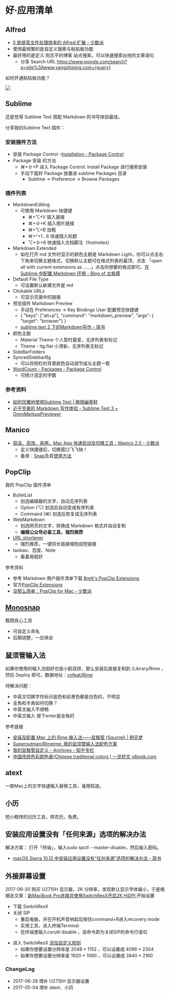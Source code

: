 # 好·应用清单

## Alfred

- [5 款提高文件处理效率的 Alfred 扩展 - 少数派](http://sspai.com/32680)
- 使用最频繁的是自定义搜索与粘贴板功能
- 最好用的是定义 阳志平的博客 站点搜索，可以快速搜索出他的文章语句
	+ 分享 Search URL https://www.google.com/search?q=site%3Awww.yangzhiping.com+{query}


如何开通粘贴板功能？

![](http://openmindclub.qiniudn.com/omt/AlfredClipboardSetting.jpg)


## Sublime 

还是觉得 Sublime Text 搭配 Markdown 的书写体验最佳。

分享我的Sublime Text 插件：

### 安装插件方法

- 安装 Package Control
	-[Installation - Package Control](https://packagecontrol.io/installation)
- Package 安装 的方法
	+ ⌘+⇧+P 进入 Package Control: Install Package 进行搜索安装
	+ 手动下载好 Package 放置进 sublime Packages 目录
		* Sublime -> Preference -> Browse Packages

### 插件列表 

- MarkdownEditing
	+ 可使用 Markdown 快捷键
		* ⌘+⌥+V 插入链接
		* ⌘+⇧+K 插入图片链接
		* ⌘+⌥+B 加粗
		* ⌘+^+1…6 快速插入标题
		* ⌥+⇧+6 快速插入文档脚注（footnotes）
- Markdown Extended
	+ 如在打开 md 文件时显示的颜色主题是 Markdown Light，你可以点击右下角来切换主题格式，切换默认主题可在格式列表的最顶，点击 「open all with current extensions as ……」点击你想要的格式即可。[在 Sublime 中配置 Markdown 环境 - Blog of 太极儒](http://frank19900731.github.io/blog/2015/04/13/zai-sublime-zhong-pei-zhi-markdown-huan-jing/)
- Default File Type
	+ 可设置默认新建文件是 md
- Clickable URLs
	+ 可显示页面中的链接
- 预览插件 Markdown Preview
	+ 手动在 Preferences -> Key Bindings User 配置预览快捷键
	+ { "keys": ["alt+p"], "command": "markdown_preview", "args": { "target": "browser"} }
	+ [sublime text 2 下的Markdown写作 - 简书](http://www.jianshu.com/p/378338f10263)
- 颜色主题
	+ Material Theme 个人暂时最爱，无序列表有标记
	+ Theme - itg.flat 小清新，无序列表无标记
- SideBarFolders
- SyncedSidebarBg
	+ 可以将侧栏的背景颜色自动调节成与主题一致
- [WordCount - Packages - Package Control](https://packagecontrol.io/packages/WordCount)
	+ 可统计选定的字数

### 参考资料

- [如何优雅地使用Sublime Text | 晚晴幽草轩](http://www.jeffjade.com/2015/12/15/2015-04-17-toss-sublime-text/)
- [近乎完美的 Markdown 写作体验 - Sublime Text 3 + OmniMarkupPreviewer](http://macplay.leanote.com/post/%E8%BF%91%E4%B9%8E%E5%AE%8C%E7%BE%8E%E7%9A%84-Markdown-%E5%86%99%E4%BD%9C%E4%BD%93%E9%AA%8C-Sublime-Text-3-OmniMarkupPreviewer)




## Manico

- [简洁、高效、易用，Mac App 快速启动及切换工具：Manico 2.0 - 少数派](http://sspai.com/32457)
	+ 定义快捷键后，切换窗口飞飞快！
	- 备用：[Snap](https://itunes.apple.com/cn/app/snap/id418073146?mt=12)及其[使用方法](http://www.pgnan.com/2194.html)

## PopClip

我的 PopClip 插件清单

- BulletList
	+ 划选编辑器的文字，自动无序列表
	+ Option (⌥) 划选后自动变成有序列表
	+ Command (⌘) 划选后恢复成无序列表
- WebMarkdown
	+ 划选网页的文字，转换成 Markdown 格式并自动复制
	+ **编辑公众号必备工具，强烈推荐**
- [URL shortener](https://github.com/pilotmoon/PopClip-Extensions)
	+ 强烈推荐，一键将长链接缩短成短链接
- taobao、百度、Note
	+ 看着用就好


参考资料

- 参考 Markdown 用户插件清单下载 [Brett's PopClip Extensions](https://github.com/ttscoff/popclipextensions)
- 官方[PopClip Extensions](https://pilotmoon.com/popclip/extensions/) 
- [没那么简单：PopClip for Mac - 少数派](http://sspai.com/25483)


## [Monosnap](https://itunes.apple.com/us/app/monosnap/id540348655?mt=12&ls=1)

截图良心工具

- 可自定义命名
- 后期调整，一应俱全

## 鼠须管输入法

如果你使用的输入法刚好也是小鹤双拼，那么安装后直接复制到 /Library/Rime ，然后 Deploy 即可。数据地址：[cnfeat/Rime](https://github.com/cnfeat/Rime)

待解决问题：

- 中英文切换字符标识底色和前景色都是白色的，不明显
- 全角和半角如何切换？
- 中英文输入不顺畅
- 中英文输入 按下enter是全角的

参考链接

- [安装及配置 Mac 上的 Rime 输入法——鼠鬚管 (Squirrel) | 明无梦](http://www.dreamxu.com/install-config-squirrel/)
- [Superoutman/Rimeime: 我的鼠须管输入法配色方案](https://github.com/Superoutman/Rimeime)
- [我的鼠鬚管自定义 - Archives - 知乎专栏](http://zhuanlan.zhihu.com/lianghai/19599206)
- [中国传统色彩颜色表(Chinese traditional colors ) 一览好文 ylbook.com](http://ylbook.com/cms/web/chuantongsecai/chuantongsecai.htm)


## atext

一款Mac上的文字快速输入替换工具，谁用知道。


## 小历

短小精悍的日历工具，带农历，免费。


## 安装应用设置没有「任何来源」选项的解决办法


解决方案：
打开「终端」，输入sudo spctl --master-disable，然后输入密码。

- [macOS Sierra 10.12 中安装应用设置没有“任何来源”选项的解决办法 - 简书](http://www.jianshu.com/p/eb11bffc59e3)


## 外接屏幕设置

2017-06-20 购买 U2715H 显示器，2K 分辨率，发现默认显示字体偏小，于是根据此文章：[新MacBook Pro连接并使用SwitchResX开启2K HiDPI ](https://blog.xingoxu.com/2016/12/config-switchresx-and-2khidpi/)开始设置



- 下载 SwitchResX
- 关闭 SIP 
	- 重启电脑，并在开机声音响起后按住command+R进入recovery mode
	- 实用工具，进入终端Terminal
	- 在终端里输入csrutil disable ，该命令即为关闭SIP的命令行语句
* 进入 SwitchResX [添加自定义规则](https://www.zhihu.com/question/35300978)
	- 如果你想要设置分辨率是 2048 * 1152 ，可以设置成 4096 * 2304
	- 如果你想要设置分辨率是 1920 * 1080 ，可以设置成 3840 * 2160



### ChangeLog

- 2017-06-26 增补 U2715H 显示器设置
- 2017-05-04 增补 atext、小历


